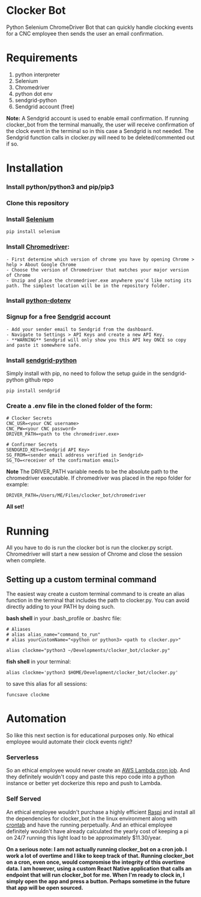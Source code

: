 # Clocker Bot

Python Selenium ChromeDriver Bot that can quickly handle clocking events for a CNC employee then sends the user an email confirmation. 

# Requirements
  1. python interpreter 
  2. Selenium
  3. Chromedriver
  4. python dot env
  5. sendgrid-python
  6. Sendgrid account (free)

  **Note:** A Sendgrid account is used to enable email confirmation. If running clocker_bot from the terminal manually, the user will receive confirmation of the clock event in the terminal so in this case a Sendgrid is not needed. The Sendgrid function calls in clocker.py will need to be deleted/commented out if so. 

# Installation

### Install python/python3 and pip/pip3
### Clone this repository
### Install [Selenium](https://selenium-python.readthedocs.io/installation.html)
```
pip install selenium
```
### Install [Chromedriver](https://chromedriver.chromium.org/):
    - First determine which version of chrome you have by opening Chrome > help > About Google Chrome
    - Choose the version of Chromedriver that matches your major version of Chrome
    - Unzip and place the chromedriver.exe anywhere you'd like noting its path. The simplest location will be in the repository folder. 

### Install [python-dotenv](https://pypi.org/project/python-dotenv/)
### Signup for a free [Sendgrid](https://signup.sendgrid.com/) account
    - Add your sender email to Sendgrid from the dashboard. 
    - Navigate to Settings > API Keys and create a new API Key. 
    - **WARNING** Sendgrid will only show you this API key ONCE so copy and paste it somewhere safe. 

### Install [sendgrid-python](https://github.com/sendgrid/sendgrid-python) 
Simply install with pip, no need to follow the setup guide in the sendgrid-python github repo
```
pip install sendgrid
```

### Create a .env file in the cloned folder of the form: 

```
# Clocker Secrets
CNC_USR=<your CNC username>
CNC_PW=<your CNC password>
DRIVER_PATH=<path to the chromedriver.exe>

# Confirmer Secrets
SENDGRID_KEY=<Sendgrid API Key>
SG_FROM=<sender email address verified in Sendgrid>
SG_TO=<receiver of the confirmation email>
```

**Note** The DRIVER_PATH variable needs to be the absolute path to the chromedriver executable. If chromedriver was placed in the repo folder for example:

```
DRIVER_PATH=/Users/ME/Files/clocker_bot/chromedriver
```

**All set!**

# Running

All you have to do is run the clocker bot is run the clocker.py script. Chromedriver will start a new session of Chrome and close the session when complete. 

## Setting up a custom terminal command

The easiest way create a custom terminal command to is create an alias function in the terminal that includes the path to clocker.py. You can avoid directly adding to your PATH by doing such. 

**bash shell**
in your .bash_profile or .bashrc file:

```
# Aliases
# alias alias_name="command_to_run"
# alias yourCustomName="<python or python3> <path to clocker.py>"

alias clockme="python3 ~/Developments/clocker_bot/clocker.py"
```
  
**fish shell**
in your terminal:

```
alias clockme='python3 $HOME/Development/clocker_bot/clocker.py'
```

to save this alias for all sessions:

```
funcsave clockme
```

# Automation

So like this next section is for educational purposes only. No ethical employee would automate their clock events right? 

### Serverless

So an ethical employee would never create an [AWS Lambda cron job](https://docs.aws.amazon.com/lambda/latest/dg/services-cloudwatchevents-expressions.html). And they definitely wouldn't copy and paste this repo code into a python instance or better yet dockerize this repo and push to Lambda. 

### Self Served

An ethical employee wouldn't purchase a highly efficient [Raspi](https://www.amazon.com/dp/B07XTRFD3Z/ref=sspa_dk_detail_4?psc=1&pd_rd_i=B07XTRFD3Z&pd_rd_w=80WeJ&pf_rd_p=b34bfa80-68f6-4e86-a996-32f7afe08deb&pd_rd_wg=9h5ru&pf_rd_r=D5MJ2F5BD28DB3P81B8Y&pd_rd_r=a95cd0e0-35f9-413e-ad3b-714ab74dac2e&spLa=ZW5jcnlwdGVkUXVhbGlmaWVyPUFOTUVBT0tEV0cyOEUmZW5jcnlwdGVkSWQ9QTAxMjczMzZROU04OExZRzFSVTYmZW5jcnlwdGVkQWRJZD1BMDU1MTEwNDVUV0REQ0hGQ0NYSiZ3aWRnZXROYW1lPXNwX2RldGFpbCZhY3Rpb249Y2xpY2tSZWRpcmVjdCZkb05vdExvZ0NsaWNrPXRydWU=) and install all the dependencies for clocker_bot in the linux environment along with [crontab](https://opensource.com/article/17/11/how-use-cron-linux) and have the running perpetually. And an ethical employee definitely wouldn't have already calculated the yearly cost of keeping a pi on 24/7 running this light load to be approximately $11.30/year. 

**On a serious note: I am not actually running clocker_bot on a cron job. I work a lot of overtime and I like to keep track of that. Running clocker_bot on a cron, even once, would compromise the integrity of this overtime data. I am however, using a custom React Native application that calls an endpoint that will run clocker_bot for me. When I'm ready to clock in, I simply open the app and press a button. Perhaps sometime in the future that app will be open sourced.**



